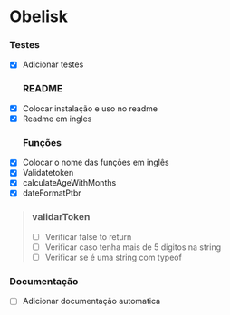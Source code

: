 # Obelisk
  ### Testes
- [x] Adicionar testes
  ### README
- [x] Colocar instalação e uso no readme
- [x] Readme em ingles
  ### Funções
- [x] Colocar o nome das funções em inglês
- [x] Validatetoken
- [x] calculateAgeWithMonths
- [x] dateFormatPtbr
>  ### validarToken
> - [ ] Verificar false to return
> - [ ] Verificar caso tenha mais de 5 digitos na string
> - [ ] Verificar se é uma string com typeof
  ### Documentação
- [ ] Adicionar documentação automatica